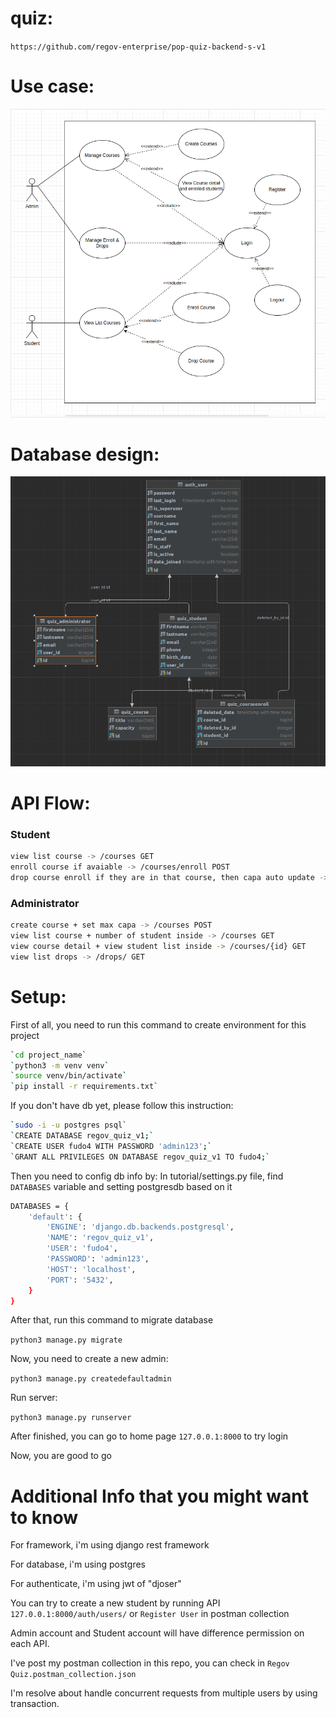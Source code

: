 # quiz:
`https://github.com/regov-enterprise/pop-quiz-backend-s-v1`

# Use case:
![the picture](./use-case.png)


# Database design:

![the picture](./database-design.png)

# API Flow:

### Student 
```bash
view list course -> /courses GET
enroll course if avaiable -> /courses/enroll POST
drop course enroll if they are in that course, then capa auto update -> /courses/{course_id}/enroll/{enroll_id} PUT
```

### Administrator
```bash
create course + set max capa -> /courses POST
view list course + number of student inside -> /courses GET
view course detail + view student list inside -> /courses/{id} GET
view list drops -> /drops/ GET
```


# Setup:

First of all, you need to run this command to create environment for this project

```bash
`cd project_name`
`python3 -m venv venv`
`source venv/bin/activate`
`pip install -r requirements.txt`
```

If you don't have db yet, please follow this instruction:

```bash
`sudo -i -u postgres psql`
`CREATE DATABASE regov_quiz_v1;`
`CREATE USER fudo4 WITH PASSWORD 'admin123';`
`GRANT ALL PRIVILEGES ON DATABASE regov_quiz_v1 TO fudo4;`
```

Then you need to config db info by:
In tutorial/settings.py file, find `DATABASES` variable and setting postgresdb based on it

```bash
DATABASES = {
    'default': {
        'ENGINE': 'django.db.backends.postgresql',
        'NAME': 'regov_quiz_v1',
        'USER': 'fudo4',
        'PASSWORD': 'admin123',
        'HOST': 'localhost',
        'PORT': '5432',
    }
}
```

After that, run this command to migrate database

`python3 manage.py migrate`

Now, you need to create a new admin:

`python3 manage.py createdefaultadmin`

Run server:

`python3 manage.py runserver`

After finished, you can go to home page `127.0.0.1:8000` to try login

Now, you are good to go

# Additional Info that you might want to know

For framework, i'm using django rest framework

For database, i'm using postgres

For authenticate, i'm using jwt of "djoser"

You can try to create a new student by running API `127.0.0.1:8000/auth/users/` or `Register User` in postman collection

Admin account and Student account will have difference permission on each API.

I've post my postman collection in this repo, you can check in `Regov Quiz.postman_collection.json`

I'm resolve about handle concurrent requests from multiple users by using transaction.
